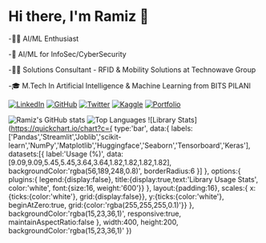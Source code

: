 # Hi there, I'm Ramiz 👋

-🧑‍💻 AI/ML Enthusiast

-🔐 AI/ML for InfoSec/CyberSecurity

-🧑‍💻 Solutions Consultant - RFID & Mobility Solutions at Technowave Group

-🎓 M.Tech In Artificial Intelligence & Machine Learning from BITS PILANI 

[![LinkedIn](https://img.shields.io/badge/LinkedIn-%230077B5.svg?logo=linkedin&logoColor=white)](https://linkedin.com/in/ramizpa)
[![GitHub](https://img.shields.io/badge/GitHub-%23121011.svg?logo=github&logoColor=white)](https://github.com/ramizpa)
[![Twitter](https://img.shields.io/badge/Twitter-%231DA1F2.svg?logo=twitter&logoColor=white)](https://twitter.com/ramizpa)
[![Kaggle](https://img.shields.io/badge/Kaggle-%2300C4B4.svg?logo=kaggle&logoColor=white)](https://kaggle.com/ramizpa)
[![Portfolio](https://img.shields.io/badge/Portfolio-%23FF5733.svg?logo=google-chrome&logoColor=white)](https://ramizpa.com)


![Ramiz's GitHub stats](https://github-readme-stats.vercel.app/api?username=ramizpa&show_icons=true&theme=radical)
![Top Languages](https://github-readme-stats.vercel.app/api/top-langs/?username=ramizpa&show_icons=true&theme=radical)
![Library Stats](https://quickchart.io/chart?c={
  type:'bar',
  data:{
    labels:['Pandas','Streamlit','Joblib','scikit-learn','NumPy','Matplotlib','Huggingface','Seaborn','Tensorboard','Keras'],
    datasets:[{
      label:'Usage (%)',
      data:[9.09,9.09,5.45,5.45,3.64,3.64,1.82,1.82,1.82,1.82],
      backgroundColor:'rgba(56,189,248,0.8)',
      borderRadius:6
    }]
  },
  options:{
    plugins:{
      legend:{display:false},
      title:{display:true,text:'Library Usage Stats', color:'white', font:{size:16, weight:'600'}}
    },
    layout:{padding:16},
    scales:{
      x:{ticks:{color:'white'}, grid:{display:false}},
      y:{ticks:{color:'white'}, beginAtZero:true, grid:{color:'rgba(255,255,255,0.1)'}}
    },
    backgroundColor:'rgba(15,23,36,1)',
    responsive:true,
    maintainAspectRatio:false
  },
  width:400,
  height:200,
  backgroundColor:'rgba(15,23,36,1)'
})
